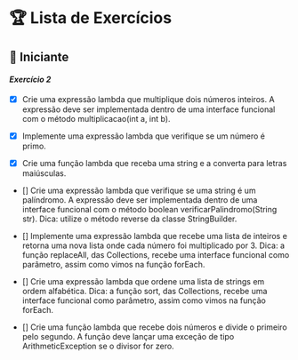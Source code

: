 # 🏆 Lista de Exercícios

## 🔰 Iniciante

#### *Exercício 2*

- [x] Crie uma expressão lambda que multiplique dois números inteiros. A expressão deve ser implementada dentro de uma interface funcional com o método multiplicacao(int a, int b).

- [x] Implemente uma expressão lambda que verifique se um número é primo.

- [x] Crie uma função lambda que receba uma string e a converta para letras maiúsculas.

- [] Crie uma expressão lambda que verifique se uma string é um palíndromo. A expressão deve ser implementada dentro de uma interface funcional com o método boolean verificarPalindromo(String str). Dica: utilize o método reverse da classe StringBuilder.

- [] Implemente uma expressão lambda que recebe uma lista de inteiros e retorna uma nova lista onde cada número foi multiplicado por 3. Dica: a função replaceAll, das Collections, recebe uma interface funcional como parâmetro, assim como vimos na função forEach.

- [] Crie uma expressão lambda que ordene uma lista de strings em ordem alfabética. Dica: a função sort, das Collections, recebe uma interface funcional como parâmetro, assim como vimos na função forEach.

- [] Crie uma função lambda que recebe dois números e divide o primeiro pelo segundo. A função deve lançar uma exceção de tipo ArithmeticException se o divisor for zero.